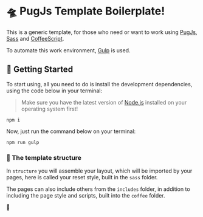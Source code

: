 # :flying_saucer: PugJs Template Boilerplate!

This is a generic template, for those who need or want to work using [PugJs](https://pugjs.org/), [Sass](https://sass-lang.com/) and [CoffeeScript](https://coffeescript.org/).

To automate this work environment, [Gulp](https://gulpjs.com/) is used.

## :rocket: Getting Started

To start using, all you need to do is install the development dependencies, using the code below in your terminal:

> Make sure you have the latest version of [Node.js](https://nodejs.org/en/) installed on your operating system first!

```
npm i
```

Now, just run the command below on your terminal:

```
npm run gulp
```

### :bricks: The template structure

In ``structure`` you will assemble your layout, which will be imported by your pages, here is called your reset style, built in the ``sass`` folder.

The pages can also include others from the ``includes`` folder, in addition to including the page style and scripts, built into the ``coffee`` folder.

:monkey: